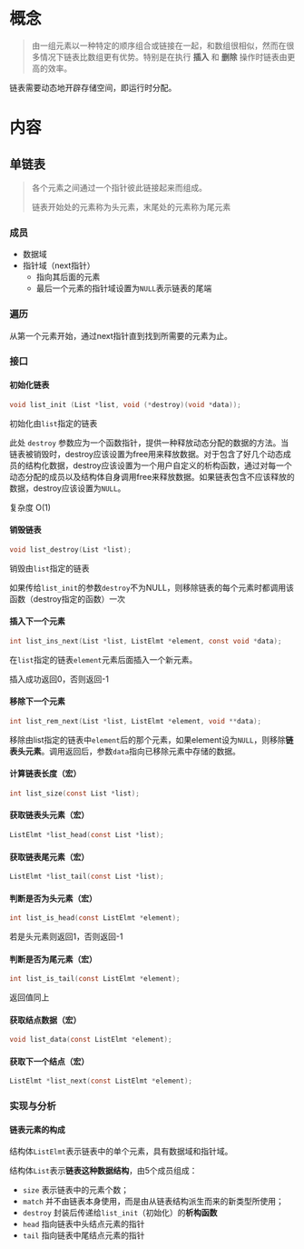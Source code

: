 # 概念

>  由一组元素以一种特定的顺序组合或链接在一起，和数组很相似，然而在很多情况下链表比数组更有优势。特别是在执行 **插入** 和 **删除** 操作时链表由更高的效率。

链表需要动态地开辟存储空间，即运行时分配。



# 内容

## 单链表

>  各个元素之间通过一个指针彼此链接起来而组成。
>
> 链表开始处的元素称为头元素，末尾处的元素称为尾元素

### 成员

- 数据域
- 指针域（next指针）
  - 指向其后面的元素
  - 最后一个元素的指针域设置为`NULL`表示链表的尾端

### 遍历

从第一个元素开始，通过next指针直到找到所需要的元素为止。

### 接口

#### 初始化链表

```c
void list_init (List *list, void (*destroy)(void *data));
```

初始化由`list`指定的链表

此处 `destroy` 参数应为一个函数指针，提供一种释放动态分配的数据的方法。当链表被销毁时，destroy应该设置为free用来释放数据。对于包含了好几个动态成员的结构化数据，destroy应该设置为一个用户自定义的析构函数，通过对每一个动态分配的成员以及结构体自身调用free来释放数据。如果链表包含不应该释放的数据，destroy应该设置为`NULL`。

复杂度 O(1)

#### 销毁链表

```c
void list_destroy(List *list);
```

销毁由`list`指定的链表

如果传给`list_init`的参数`destroy`不为NULL，则移除链表的每个元素时都调用该函数（destroy指定的函数）一次

#### 插入下一个元素

```c
int list_ins_next(List *list, ListElmt *element, const void *data);
```

在`list`指定的链表`element`元素后面插入一个新元素。

插入成功返回0，否则返回-1

#### 移除下一个元素

```c
int list_rem_next(List *list, ListElmt *element, void **data);
```

移除由list指定的链表中`element`后的那个元素，如果element设为`NULL`，则移除**链表头元素**。调用返回后，参数`data`指向已移除元素中存储的数据。

#### 计算链表长度（宏）

```c
int list_size(const List *list);
```

#### 获取链表头元素（宏）

```c
ListElmt *list_head(const List *list);
```

#### 获取链表尾元素（宏）

```c
ListElmt *list_tail(const List *list);
```

#### 判断是否为头元素（宏）

```c
int list_is_head(const ListElmt *element);
```

若是头元素则返回1，否则返回-1

#### 判断是否为尾元素（宏）

```c
int list_is_tail(const ListElmt *element);
```

返回值同上

#### 获取结点数据（宏）

```c
void list_data(const ListElmt *element);
```

#### 获取下一个结点（宏）

```c
ListElmt *list_next(const ListElmt *element);
```

### 实现与分析

#### 链表元素的构成

结构体`ListElmt`表示链表中的单个元素，具有数据域和指针域。

结构体`List`表示**链表这种数据结构**，由5个成员组成：

- `size` 表示链表中的元素个数；
- `match` 并不由链表本身使用，而是由从链表结构派生而来的新类型所使用；
- `destroy` 封装后传递给`list_init`（初始化）的**析构函数**
- `head` 指向链表中头结点元素的指针
- `tail` 指向链表中尾结点元素的指针

